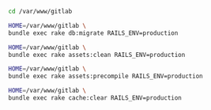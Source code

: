 
```bash
cd /var/www/gitlab
```


```bash
HOME=/var/www/gitlab \
bundle exec rake db:migrate RAILS_ENV=production
```

```bash
HOME=/var/www/gitlab \
bundle exec rake assets:clean RAILS_ENV=production
```

```bash
HOME=/var/www/gitlab \
bundle exec rake assets:precompile RAILS_ENV=production
```

```bash
HOME=/var/www/gitlab \
bundle exec rake cache:clear RAILS_ENV=production
```
